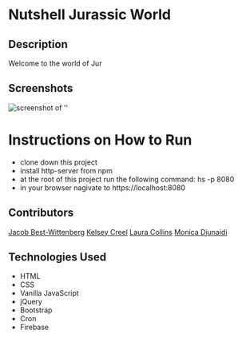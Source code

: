 # Nutshell Jurassic World

## Description
Welcome to the world of Jur

## Screenshots
![screenshot of '']()

# Instructions on How to Run
* clone down this project
* install http-server from npm
* at the root of this project run the following command: hs -p 8080
* in your browser nagivate to https://localhost:8080

## Contributors
[Jacob Best-Wittenberg](https://github.com/jacob-bw)
[Kelsey Creel](https://github.com/kelseycreel)
[Laura Collins](https://github.com/LaCollins)
[Monica Djunaidi](https://github.com/djunaim)

## Technologies Used
* HTML
* CSS
* Vanilla JavaScript
* jQuery
* Bootstrap
* Cron
* Firebase